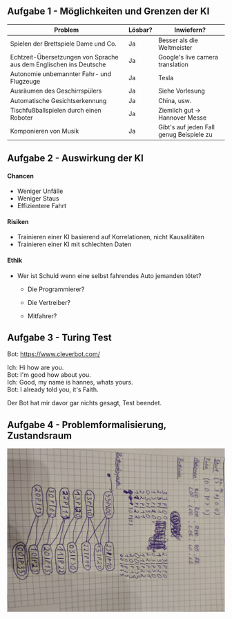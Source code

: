 ## Aufgabe 1 - Möglichkeiten und Grenzen der KI

|Problem|Lösbar?|Inwiefern?|
|-------|-------|----------|
|Spielen der Brettspiele Dame und Co.|Ja|Besser als die Weltmeister|
|Echtzeit-Übersetzungen von Sprache aus dem Englischen ins Deutsche|Ja|Google's live camera translation|
|Autonomie unbemannter Fahr- und Flugzeuge|Ja|Tesla|
|Ausräumen des Geschirrspülers|Ja|Siehe Vorlesung|
|Automatische Gesichtserkennung|Ja|China, usw.|
|Tischfußballspielen durch einen Roboter|Ja|Ziemlich gut -> Hannover Messe|
|Komponieren von Musik|Ja|Gibt's auf jeden Fall genug Beispiele zu|



## Aufgabe 2 - Auswirkung der KI

#### Chancen

- Weniger Unfälle
- Weniger Staus
- Effizientere Fahrt



#### Risiken

- Trainieren einer KI basierend auf Korrelationen, nicht Kausalitäten
- Trainieren einer KI mit schlechten Daten



#### Ethik

- Wer ist Schuld wenn eine selbst fahrendes Auto jemanden tötet?

  - Die Programmierer?

  - Die Vertreiber?

  - Mitfahrer?

    

## Aufgabe 3 - Turing Test

Bot: https://www.cleverbot.com/

Ich: Hi how are you.  
Bot: I'm good how about you.  
Ich: Good, my name is hannes, whats yours.  
Bot: I already told you, it's Faith.  

Der Bot hat mir davor gar nichts gesagt, Test beendet.



## Aufgabe 4 -  Problemformalisierung, Zustandsraum 

![Aufgabe 4](KI_1-4.jpg)
